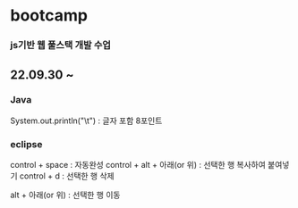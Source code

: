 # bootcamp
### js기반 웹 풀스택 개발 수업

## 22.09.30 ~ 
### Java
  
System.out.println("\t") : 글자 포함 8포인트
  
### eclipse
control + space : 자동완성
control + alt + 아래(or 위) : 선택한 행 복사하여 붙여넣기
control + d : 선택한 행 삭제
  
alt + 아래(or 위) : 선택한 행 이동
  
